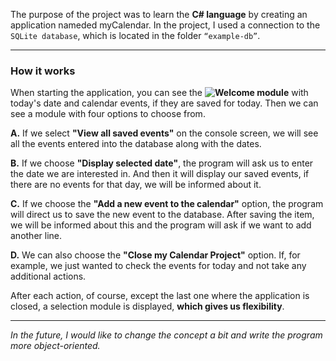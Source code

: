 The purpose of the project was to learn the **C# language** by creating an application nameded myCalendar. 
In the project, I used a connection to the `SQLite database`, which is located in the folder `“example-db”`.
___
### How it works
When starting the application, you can see the **![Welcome module]()** with today's date and calendar events, if they are saved for today. 
Then we can see a module with four options to choose from.

**A.** If we select **"View all saved events"** on the console screen, we will see all the events entered into the database along with the dates.

**B.** If we choose **"Display selected date"**, the program will ask us to enter the date we are interested in. And then it will display our saved events, if there are no events for that day, we will be informed about it.

**C.** If we choose the **"Add a new event to the calendar"** option, the program will direct us to save the new event to the database. After saving the item, we will be informed about this and the program will ask if we want to add another line.

**D.** We can also choose the **"Close my Calendar Project"** option. If, for example, we just wanted to check the events for today and not take any additional actions.

After each action, of course, except the last one where the application is closed, a selection module is displayed, **which gives us flexibility**.
___
*In the future, I would like to change the concept a bit and write the program more object-oriented.*

